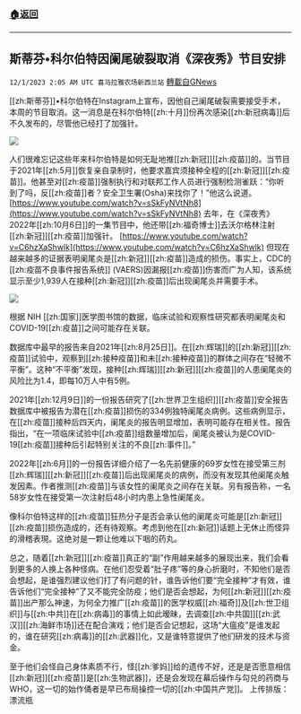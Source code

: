 ###  [:house:返回](README.md)
---


## 斯蒂芬•科尔伯特因阑尾破裂取消《深夜秀》节目安排
`12/1/2023 2:05 AM UTC 喜马拉雅农场新西兰站` [轉載自GNews](https://gnews.org/articles/2057162)

[[zh:斯蒂芬]]•科尔伯特在Instagram上宣布，因他自己阑尾破裂需要接受手术，本周的节目取消。这一消息是在科尔伯特[[zh:十月]]份再次感染[[zh:新冠病毒]]后不久发布的，尽管他已经打了加强针。


![](ipfs://QmaAcMPV7ET3MwiAXmQpE1p1i5ffGu6x81jcAkR7jdBmXk?.png)


人们很难忘记这些年来科尔伯特是如何无耻地推[[zh:新冠]][[zh:疫苗]]的。当节目于2021年[[zh:5月]]恢复亲自录制时，他要求嘉宾须接种全程的[[zh:新冠]][[zh:疫苗]]。他甚至对[[zh:疫苗]]强制执行和对联邦工作人员进行强制检测雀跃：“你听到了吗，反[[zh:疫苗]]者？安全卫生署(Osha)来找你了！”他这么说道。
[https://www.youtube.com/watch?v=sSkFyNVtNh8](https://www.youtube.com/watch?v=sSkFyNVtNh8)
去年，在《深夜秀》2022年[[zh:10月6日]]的一集节目中，他还带[[zh:福奇博士]]去沃尔格林注射[[zh:新冠]][[zh:疫苗]]加强针。
[https://www.youtube.com/watch?v=C6hzXaShwlk](https://www.youtube.com/watch?v=C6hzXaShwlk)
但现在越来越多的证据表明阑尾炎是[[zh:新冠]][[zh:疫苗]]造成的损伤。事实上，CDC的[[zh:疫苗不良事件报告系统]] (VAERS)因漏报[[zh:疫苗]]伤害而广为人知，该系统显示至少1,939人在接种[[zh:新冠]][[zh:疫苗]]后出现阑尾炎并需要手术。

![](ipfs://QmPJG9za8FVxbzkhp1bicm7iDr9KW4PYf2SY1EVhFjovMh?.png)

根据 NIH [[zh:国家]]医学图书馆的数据，临床试验和观察性研究都表明阑尾炎和COVID-19[[zh:疫苗]]之间可能存在关联。

数据库中最早的报告来自2021年[[zh:8月25日]]。在[[zh:辉瑞]]的[[zh:新冠]][[zh:疫苗]]试验中，观察到[[zh:接种疫苗]]和未[[zh:接种疫苗]]的群体之间存在“轻微不平衡”。这种“不平衡”发现，接种[[zh:辉瑞]][[zh:新冠]][[zh:疫苗]]的人患阑尾炎的风险比为1.4，即每10万人中有5例。

2021年[[zh:12月9日]]的一份报告研究了[[zh:世界卫生组织]][[zh:疫苗]]安全报告数据库中被报告为潜在[[zh:疫苗]]损伤的334例独特阑尾炎病例。这些病例显示，在[[zh:疫苗]]接种后四天内，阑尾炎的报告明显增加，表明可能存在相关性。报告指出，“在一项临床试验中[[zh:疫苗]]组数量增加后，阑尾炎被认为是COVID-19[[zh:疫苗]]接种后引起特别关注的不良[[zh:事件]]。”

2022年[[zh:6月]]的一份报告详细介绍了一名先前健康的69岁女性在接受第三剂[[zh:辉瑞]][[zh:新冠]][[zh:疫苗]]后出现阑尾炎的病例，而没有发现其他阑尾炎触发因素。作者推测[[zh:疫苗]]与该女性的阑尾炎之间存在关联。另有报告称，一名58岁女性在接受第一次注射后48小时内患上急性阑尾炎。

像科尔伯特这样的[[zh:疫苗]]狂热分子是否会承认他的阑尾炎可能是[[zh:新冠]][[zh:疫苗]]损伤造成的，还有待观察。考虑到他在[[zh:新冠]]话题上无休止而怪异的滑稽表現。这绝对是一颗让他难以下咽的药丸。

总之，随着[[zh:新冠]][[zh:疫苗]]真正的“副”作用越来越多的展现出来，我们会看到更多的人换上各种怪病。在他们忍受着“肚子疼”等的身心折磨时，不知他们是否会想起，是谁强烈建议他们打了有问题的针，谁告诉他们要“完全接种”才有效，谁告诉他们“完全接种”了又不能完全防疫；他们是否会想起，为何[[zh:新冠]][[zh:疫苗]]出产那么神速，为何全力推广[[zh:疫苗]]的医学权威[[zh:福奇]]及[[zh:世卫组织]]与[[zh:中共]]在[[zh:病毒]]的事情上如此暧昧，去调查[[zh:中共国]][[zh:武汉]][[zh:海鲜市场]]还在配合演戏；他们是否会记想起，这场“大瘟疫”是谁发起的，谁在研究[[zh:病毒]]的[[zh:武器]]化，又是谁特意提供了他们研发的技术与资金。

至于他们会怪自己身体素质不行，怪[[zh:爹妈]]给的遗传不好，还是是否愿意相信[[zh:新冠]][[zh:疫苗]]是[[zh:生物武器]]，还是会发现在幕后操作与勾兑的药商与WHO，这一切的始作俑者是早已布局操控一切的[[zh:中国共产党]]。
上传排版：漂流瓶
